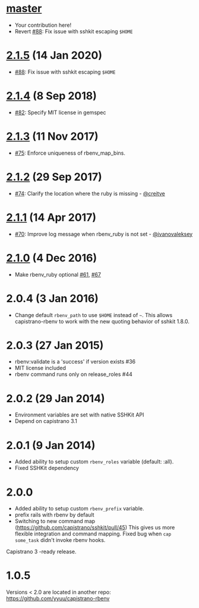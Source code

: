 # [master][]

* Your contribution here!
* Revert [#88](https://github.com/capistrano/rbenv/pull/88): Fix issue with sshkit escaping `$HOME`

# [2.1.5][] (14 Jan 2020)

* [#88](https://github.com/capistrano/rbenv/pull/88): Fix issue with sshkit escaping `$HOME`

# [2.1.4][] (8 Sep 2018)

* [#82](https://github.com/capistrano/rbenv/pull/82): Specify MIT license in gemspec

# [2.1.3][] (11 Nov 2017)

* [#75](https://github.com/capistrano/rbenv/pull/75): Enforce uniqueness of rbenv_map_bins.

# [2.1.2][] (29 Sep 2017)

* [#74](https://github.com/capistrano/rbenv/pull/74): Clarify the location where the ruby is missing - [@creitve](https://github.com/creitve)

# [2.1.1][] (14 Apr 2017)

* [#70](https://github.com/capistrano/rbenv/pull/70): Improve log message when rbenv_ruby is not set - [@ivanovaleksey](https://github.com/ivanovaleksey)

# [2.1.0][] (4 Dec 2016)

* Make rbenv_ruby optional [#61](https://github.com/capistrano/rbenv/issues/61), [#67](https://github.com/capistrano/rbenv/pull/67)

# 2.0.4 (3 Jan 2016)

* Change default `rbenv_path` to use `$HOME` instead of `~`. This allows
  capistrano-rbenv to work with the new quoting behavior of sshkit 1.8.0.

# 2.0.3 (27 Jan 2015)

* rbenv:validate is a 'success' if version exists #36
* MIT license included
* rbenv command runs only on release_roles #44

# 2.0.2 (29 Jan 2014)

* Environment variables are set with native SSHKit API
* Depend on capistrano 3.1

# 2.0.1 (9 Jan 2014)

* Added ability to setup custom `rbenv_roles` variable (default: :all).
* Fixed SSHKit dependency

# 2.0.0

* Added ability to setup custom `rbenv_prefix` variable.
* prefix rails with rbenv by default
* Switching to new command map (https://github.com/capistrano/sshkit/pull/45)
  This gives us more flexible integration and command mapping.
  Fixed bug when `cap some_task` didn't invoke rbenv hooks.

Capistrano 3 -ready release.

# 1.0.5

Versions < 2.0 are located in another repo: https://github.com/yyuu/capistrano-rbenv


[master]: https://github.com/capistrano/rbenv/compare/v2.1.5...HEAD
[2.1.5]: https://github.com/capistrano/rbenv/compare/v2.1.4...v2.1.5
[2.1.4]: https://github.com/capistrano/rbenv/compare/v2.1.3...v2.1.4
[2.1.3]: https://github.com/capistrano/rbenv/compare/v2.1.2...v2.1.3
[2.1.2]: https://github.com/capistrano/rbenv/compare/v2.1.1...v2.1.2
[2.1.1]: https://github.com/capistrano/rbenv/compare/v2.1.0...v2.1.1
[2.1.0]: https://github.com/capistrano/rbenv/compare/v2.0.4...v2.1.0
